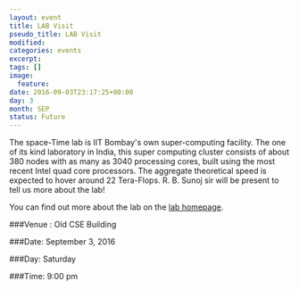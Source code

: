 ```yaml
---
layout: event
title: LAB Visit
pseudo_title: LAB Visit
modified:
categories: events
excerpt:
tags: []
image:
  feature:
date: 2016-09-03T23:17:25+00:00
day: 3
month: SEP
status: Future
---
```


The space-Time lab is IIT Bombay's own super-computing facility.
The one of its kind laboratory in India, this super computing cluster consists of about 380 nodes with as many as 3040 processing cores, built using the most recent Intel quad core processors. The aggregate theoretical speed is expected to hover around 22 Tera-Flops. R. B. Sunoj sir will be present to tell us more about the lab!

You can find out more about the lab on the [lab homepage](http://spacetime.iitb.ac.in/index4.htm).

###Venue : Old CSE Building

###Date: September 3, 2016

###Day: Saturday

###Time: 9:00 pm
